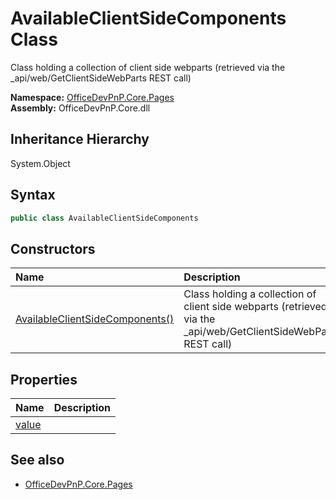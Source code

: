 # AvailableClientSideComponents Class
 Class holding a collection of client side webparts (retrieved via the _api/web/GetClientSideWebParts REST call)   

**Namespace:** [OfficeDevPnP.Core.Pages](OfficeDevPnP.Core.Pages.md)  
**Assembly:** OfficeDevPnP.Core.dll  
## Inheritance Hierarchy
System.Object  
## Syntax
```C#
public class AvailableClientSideComponents
```
## Constructors
|**Name**|**Description**|
|:-----|:-----|
| [AvailableClientSideComponents()](OfficeDevPnP.Core.Pages.AvailableClientSideComponents.ctor1.md) |  Class holding a collection of client side webparts (retrieved via the _api/web/GetClientSideWebParts REST call) 
## Properties
|**Name**|**Description**|
|:-----|:-----|
| [value](OfficeDevPnP.Core.Pages.AvailableClientSideComponents.value.md) | 
## See also
- [OfficeDevPnP.Core.Pages](OfficeDevPnP.Core.Pages.md)
